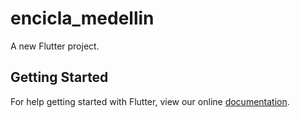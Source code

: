# encicla_medellin

A new Flutter project.

## Getting Started

For help getting started with Flutter, view our online
[documentation](https://flutter.io/).
